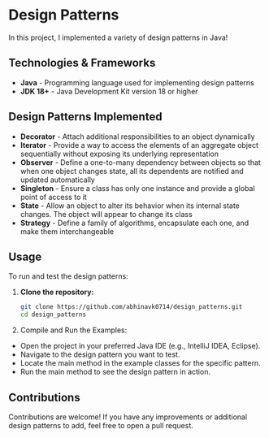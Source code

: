 # Design Patterns

In this project, I implemented a variety of design patterns in Java!

## Technologies & Frameworks

- **Java** - Programming language used for implementing design patterns
- **JDK 18+** - Java Development Kit version 18 or higher

## Design Patterns Implemented
- **Decorator** - Attach additional responsibilities to an object dynamically
- **Iterator** - Provide a way to access the elements of an aggregate object sequentially without exposing its underlying representation
- **Observer** - Define a one-to-many dependency between objects so that when one object changes state, all its dependents are notified and updated automatically
- **Singleton** - Ensure a class has only one instance and provide a global point of access to it
- **State** - Allow an object to alter its behavior when its internal state changes. The object will appear to change its class
- **Strategy** - Define a family of algorithms, encapsulate each one, and make them interchangeable

## Usage

To run and test the design patterns:

1. **Clone the repository:**
   ```bash
   git clone https://github.com/abhinavk0714/design_patterns.git
   cd design_patterns
   
2. Compile and Run the Examples:

- Open the project in your preferred Java IDE (e.g., IntelliJ IDEA, Eclipse).
- Navigate to the design pattern you want to test.
- Locate the main method in the example classes for the specific pattern.
- Run the main method to see the design pattern in action.

## Contributions

Contributions are welcome! If you have any improvements or additional design patterns to add, feel free to open a pull request.
